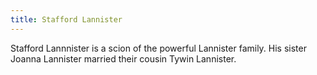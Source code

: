 ```yaml
---
title: Stafford Lannister
---
```


Stafford Lannnister is a scion of the powerful Lannister family. His sister Joanna Lannister married their cousin Tywin Lannister.


